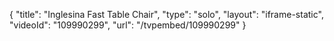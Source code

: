 {
    "title": "Inglesina Fast Table Chair",
    "type": "solo",
    "layout": "iframe-static",
    "videoId": "109990299",
    "url": "\/tvpembed\/109990299"
}